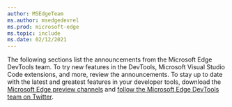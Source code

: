 ```yaml
---
author: MSEdgeTeam
ms.author: msedgedevrel
ms.prod: microsoft-edge
ms.topic: include
ms.date: 02/12/2021
---
```

The following sections list the announcements from the Microsoft Edge DevTools team.  To try new features in the DevTools, Microsoft Visual Studio Code extensions, and more, review the announcements.  To stay up to date with the latest and greatest features in your developer tools, download the [Microsoft Edge preview channels][MicrosoftEdgePreviewChannels] and [follow the Microsoft Edge DevTools team on Twitter][EdgeDevToolsTwitterAccount].

<!-- links -->

[MicrosoftEdgePreviewChannels]: https://www.microsoftedgeinsider.com/download "Microsoft Edge Preview Channels"

[EdgeDevToolsTwitterAccount]: https://twitter.com/EdgeDevTools "@EdgeDevTools Twitter account"
